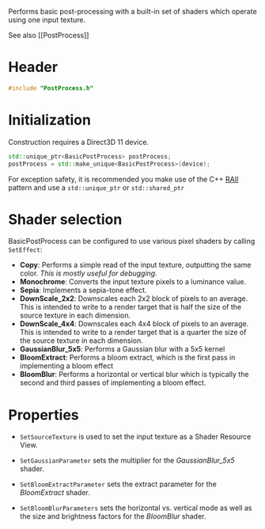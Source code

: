 Performs basic post-processing with a built-in set of shaders which operate using one input texture.

See also [[PostProcess]]

# Header
```cpp
#include "PostProcess.h"
```

# Initialization
Construction requires a Direct3D 11 device.

```cpp
std::unique_ptr<BasicPostProcess> postProcess;
postProcess = std::make_unique<BasicPostProcess>(device);
```

For exception safety, it is recommended you make use of the C++ [RAII](http://en.wikipedia.org/wiki/Resource_Acquisition_Is_Initialization) pattern and use a ``std::unique_ptr`` or ``std::shared_ptr``

# Shader selection

BasicPostProcess can be configured to use various pixel shaders by calling ``SetEffect``:

* **Copy**: Performs a simple read of the input texture, outputting the same color. _This is mostly useful for debugging._
* **Monochrome**: Converts the input texture pixels to a luminance value.
* **Sepia**: Implements a sepia-tone effect.
* **DownScale_2x2**: Downscales each 2x2 block of pixels to an average. This is intended to write to a render target that is half the size of the source texture in each dimension.
* **DownScale_4x4**: Downscales each 4x4 block of pixels to an average. This is intended to write to a render target that is a quarter the size of the source texture in each dimension.
* **GaussianBlur_5x5**: Performs a Gaussian blur with a 5x5 kernel
* **BloomExtract**: Performs a bloom extract, which is the first pass in implementing a bloom effect
* **BloomBlur**: Performs a horizontal or vertical blur which is typically the second and third passes of implementing a bloom effect.

# Properties

* ``SetSourceTexture`` is used to set the input texture as a Shader Resource View.

* ``SetGaussianParameter`` sets the multiplier for the *GaussianBlur_5x5* shader.

* ``SetBloomExtractParameter`` sets the extract parameter for the *BloomExtract* shader.

* ``SetBloomBlurParameters`` sets the horizontal vs. vertical mode as well as the size and brightness factors for the *BloomBlur* shader.
